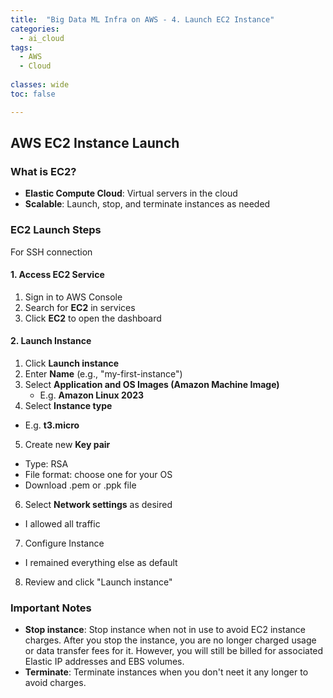 ```yaml
---
title:  "Big Data ML Infra on AWS - 4. Launch EC2 Instance"
categories:
  - ai_cloud
tags:
  - AWS
  - Cloud
  
classes: wide
toc: false

---
```


## AWS EC2 Instance Launch

### What is EC2?
- **Elastic Compute Cloud**: Virtual servers in the cloud
- **Scalable**: Launch, stop, and terminate instances as needed

### EC2 Launch Steps
For SSH connection

#### 1. Access EC2 Service
1. Sign in to AWS Console
2. Search for **EC2** in services
3. Click **EC2** to open the dashboard

#### 2. Launch Instance
1. Click **Launch instance**
2. Enter **Name** (e.g., "my-first-instance")
3. Select **Application and OS Images (Amazon Machine Image)**
   - E.g. **Amazon Linux 2023**
4. Select **Instance type**
  - E.g. **t3.micro**
5. Create new **Key pair**
  - Type: RSA
  - File format: choose one for your OS
  - Download .pem or .ppk file
6. Select **Network settings** as desired
  - I allowed all traffic
7. Configure Instance
  - I remained everything else as default
8. Review and click "Launch instance"


### Important Notes
- **Stop instance**: Stop instance when not in use to avoid EC2 instance charges. After you stop the instance, you are no longer charged usage or data transfer fees for it. However, you will still be billed for associated Elastic IP addresses and EBS volumes.
- **Terminate**: Terminate instances when you don't neet it any longer to avoid charges.